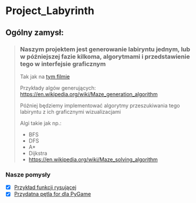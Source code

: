 # Project_Labyrinth
## Ogólny zamysł:
> ### Naszym projektem jest generowanie labiryntu jednym, lub w późniejszej fazie kilkoma, algorytmami i przedstawienie tego w interfejsie graficznym
> Tak jak na [tym filmie](https://youtu.be/6kv5HKPB1XU  "Maze-film")
>
> Przykłady algów generujących: https://en.wikipedia.org/wiki/Maze_generation_algorithm
> 
> Później będziemy implementować algorytmy przeszukiwania tego labiryntu z ich graficznymi wizualizacjami 
> 
> Algi takie jak np.: 
> * BFS
> * DFS
> * A*
> * Dijkstra
> * https://en.wikipedia.org/wiki/Maze_solving_algorithm

### Nasze pomysły
 - [x] [Przykład funkcji rysującej](https://gist.github.com/Kojec1/b2477760ad6aea4c327c27b005373ef0)
 - [x] [Przydatna pętla for dla PyGame](https://gist.github.com/Kojec1/d6ceb12851f5503fb2a6bf590830a89e)
